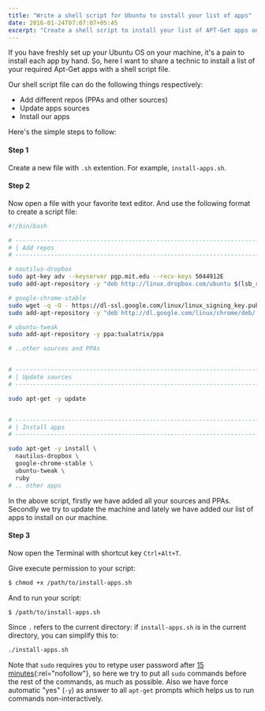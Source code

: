 ```yaml
---
title: "Write a shell script for Ubuntu to install your list of apps"
date: 2016-01-24T07:07:07+05:45
excerpt: "Create a shell script to install your list of APT-Get apps on freshly set up Ubuntu OS."
---
```


If you have freshly set up your Ubuntu OS on your machine, it's a pain to install each app by hand. So, here I want to share a technic to install a list of your required Apt-Get apps with a shell script file.

Our shell script file can do the following things respectively:

* Add different repos (PPAs and other sources)
* Update apps sources
* Install our apps

Here's the simple steps to follow:

#### Step 1

Create a new file with `.sh` extention. For example, `install-apps.sh`.

#### Step 2

Now open a file with your favorite text editor. And use the following format to create a script file:

```bash
#!/bin/bash

# ----------------------------------------------------------------------
# | Add repos                                                          |
# ----------------------------------------------------------------------

# nautilus-dropbox
sudo apt-key adv --keyserver pgp.mit.edu --recv-keys 5044912E
sudo add-apt-repository -y "deb http://linux.dropbox.com/ubuntu $(lsb_release -sc) main"

# google-chrome-stable
sudo wget -q -O - https://dl-ssl.google.com/linux/linux_signing_key.pub | apt-key add -
sudo add-apt-repository -y "deb http://dl.google.com/linux/chrome/deb/ stable main"

# ubuntu-tweak
sudo add-apt-repository -y ppa:tualatrix/ppa

# ..other sources and PPAs


# ----------------------------------------------------------------------
# | Update sources                                                     |
# ----------------------------------------------------------------------

sudo apt-get -y update


# ----------------------------------------------------------------------
# | Install apps                                                       |
# ----------------------------------------------------------------------

sudo apt-get -y install \
  nautilus-dropbox \
  google-chrome-stable \
  ubuntu-tweak \
  ruby
# .. other apps
```

In the above script, firstly we have added all your sources and PPAs. Secondly we try to update the machine and lately we have added our list of apps to install on our machine.

#### Step 3

Now open the Terminal with shortcut key `Ctrl+Alt+T`.

Give execute permission to your script:

```bash
$ chmod +x /path/to/install-apps.sh
```

And to run your script:

```bash
$ /path/to/install-apps.sh
```

Since `.` refers to the current directory: if `install-apps.sh` is in the current directory, you can simplify this to:

```bash
./install-apps.sh
```

Note that `sudo` requires you to retype user password after [15 minutes](http://help.ubuntu.com/community/RootSudoTimeout){:rel="nofollow"}, so here we try to put all `sudo` commands before the rest of the commands, as much as possible. Also we have force automatic "yes" (`-y`) as answer to all `apt-get` prompts which helps us to run commands non-interactively.
